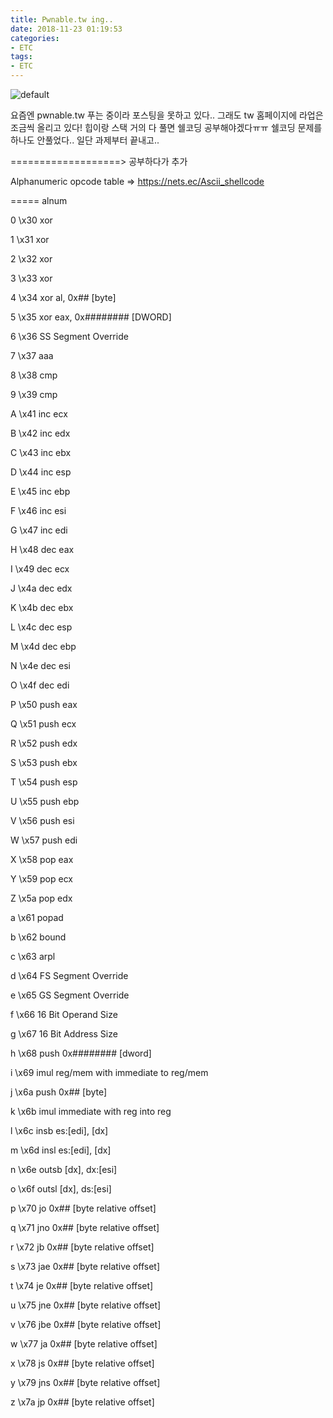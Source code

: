 ```yaml
---
title: Pwnable.tw ing..
date: 2018-11-23 01:19:53
categories:
- ETC
tags:
- ETC
---
```


![default](https://user-images.githubusercontent.com/36659181/48914800-e43a7280-eebf-11e8-9a80-46190698c1ac.PNG)



요즘엔 pwnable.tw 푸는 중이라 포스팅을 못하고 있다.. 그래도 tw 홈페이지에 라업은 조금씩 올리고 있다! 힙이랑 스택 거의 다 풀면 쉘코딩 공부해야겠다ㅠㅠ 쉘코딩 문제를 하나도 안풀었다.. 일단 과제부터 끝내고..
 
 
 
  
===================> 공부하다가 추가


Alphanumeric opcode table => https://nets.ec/Ascii_shellcode

===== alnum 

0	\x30	xor

1	\x31	xor

2	\x32	xor

3	\x33	xor

4	\x34	xor al, 0x## [byte]

5	\x35	xor eax, 0x######## [DWORD]

6	\x36	SS Segment Override

7	\x37	aaa

8	\x38	cmp

9	\x39	cmp

A	\x41	inc ecx

B	\x42	inc edx

C	\x43	inc ebx

D	\x44	inc esp

E	\x45	inc ebp

F	\x46	inc esi

G	\x47	inc edi

H	\x48	dec eax

I	\x49	dec ecx

J	\x4a	dec edx

K	\x4b	dec ebx

L	\x4c	dec esp

M	\x4d	dec ebp

N	\x4e	dec esi

O	\x4f	dec edi

P	\x50	push eax

Q	\x51	push ecx

R	\x52	push edx

S	\x53	push ebx

T	\x54	push esp

U	\x55	push ebp

V	\x56	push esi

W	\x57	push edi

X	\x58	pop eax

Y	\x59	pop ecx

Z	\x5a	pop edx

a	\x61	popad

b	\x62	bound

c	\x63	arpl

d	\x64	FS Segment Override

e	\x65	GS Segment Override

f	\x66	16 Bit Operand Size

g	\x67	16 Bit Address Size

h	\x68	push 0x######## [dword]

i	\x69	imul reg/mem with immediate to reg/mem

j	\x6a	push 0x## [byte]

k	\x6b	imul immediate with reg into reg

l	\x6c	insb es:[edi], [dx]

m	\x6d	insl es:[edi], [dx]

n	\x6e	outsb [dx], dx:[esi]

o	\x6f	outsl [dx], ds:[esi]

p	\x70	jo 0x## [byte relative offset]

q	\x71	jno 0x## [byte relative offset]

r	\x72	jb 0x## [byte relative offset]

s	\x73	jae 0x## [byte relative offset]

t	\x74	je 0x## [byte relative offset]

u	\x75	jne 0x## [byte relative offset]

v	\x76	jbe 0x## [byte relative offset]

w	\x77	ja 0x## [byte relative offset]

x	\x78	js 0x## [byte relative offset]

y	\x79	jns 0x## [byte relative offset]

z	\x7a	jp 0x## [byte relative offset]
